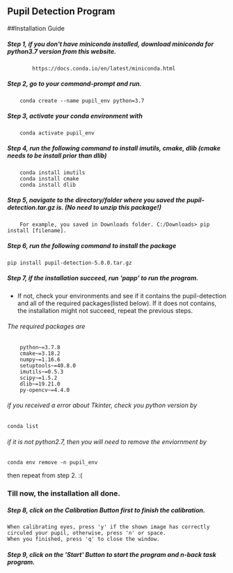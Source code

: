 Pupil Detection Program
--
##Installation Guide
##### Step 1, if you don't have miniconda installed, download miniconda for python3.7 version from this website. 
            https://docs.conda.io/en/latest/miniconda.html

##### Step 2, go to your command-prompt and run.
        conda create --name pupil_env python=3.7
        
##### Step 3, activate your conda environment with
        conda activate pupil_env

##### Step 4, run the following command to install imutils, cmake, dlib (cmake needs to be install prior than dlib)
        conda install imutils
        conda install cmake
        conda install dlib
                
##### Step 5, navigate to the directory/folder where you saved the pupil-detection.tar.gz is. (No need to unzip this package!)
        For example, you saved in Downloads folder. C:/Downloads> pip install [filename].

##### Step 6, run the following command to install the package
    pip install pupil-detection-5.0.0.tar.gz   
    
##### Step 7, if the installation succeed, run 'papp' to run the program. 
   * If not, check your environments and see if it contains the pupil-detection and all of the required packages(listed below). 
   If it does not contains, the installation might not succeed, repeat the previous steps.
   
   ###### The required packages are
        python~=3.7.8
        cmake~=3.18.2
        numpy~=1.16.6
        setuptools~=40.8.0
        imutils~=0.5.3
        scipy~=1.5.2
        dlib~=19.21.0
        py-opencv~=4.4.0
    
 ###### if you received a error about Tkinter, check you python version by 
    conda list
 ###### if it is not python2.7, then you will need to remove the enviornment by
    conda env remove -n pupil_env
 then repeat from step 2. :(

### Till now, the installation all done.


##### Step 8, click on the Calibration Button first to finish the calibration. 
    When calibrating eyes, press 'y' if the shown image has correctly circuled your pupil, otherwise, press 'n' or space.
    When you finished, press 'q' to close the window.
    
##### Step 9, click on the 'Start' Button to start the program and n-back task program.
